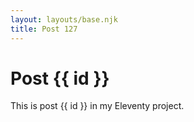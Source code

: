 ```yaml
---
layout: layouts/base.njk
title: Post 127
---
```


# Post {{ id }}

This is post {{ id }} in my Eleventy project.
